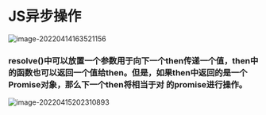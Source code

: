 # JS异步操作

![image-20220414163521156](C:\Users\lilinji\AppData\Roaming\Typora\typora-user-images\image-20220414163521156.png)

### resolve()中可以放置一个参数用于向下一个then传递一个值，then中的函数也可以返回一个值给then。但是，如果then中返回的是一个Promise对象，那么下一个then将相当于对 的promise进行操作。

![image-20220415202310893](C:\Users\lilinji\AppData\Roaming\Typora\typora-user-images\image-20220415202310893.png)
